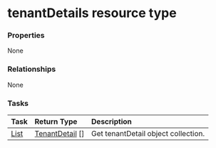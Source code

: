 # tenantDetails resource type



### Properties
None

### Relationships
None


### Tasks

| Task		   | Return Type	|Description|
|:---------------|:--------|:----------|
|[List](../api/tenantdetail_list.md) | [TenantDetail](tenantdetail.md) [] |Get tenantDetail object collection. |

<!-- uuid: e730849a-bc0f-4072-a455-0259ff82f9f5
2015-10-12 23:19:40 UTC -->